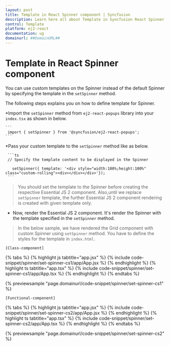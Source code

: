 ```yaml
---
layout: post
title: Template in React Spinner component | Syncfusion
description: Learn here all about Template in Syncfusion React Spinner component of Syncfusion Essential JS 2 and more.
control: Template 
platform: ej2-react
documentation: ug
domainurl: ##DomainURL##
---
```


# Template in React Spinner component

You can use custom templates on the Spinner instead of the default Spinner by specifying the template in the `setSpinner` method.

The following steps explains you on how to define template for Spinner.

*Import the `setSpinner` method from `ej2-react-popups` library into your `index.tsx` as shown in below.

    ```
     import { setSpinner } from '@syncfusion/ej2-react-popups';
    ```

*Pass your custom template to the `setSpinner` method like as below.

     ```ts
     // Specify the template content to be displayed in the Spinner

       setSpinner({ template: '<div style="width:100%;height:100%" class="custom-rolling"><div></div></div>'});
     ```

> You should set the template to the Spinner before creating the respective Essential JS 2 component.
> Also,until we replace `setSpinner` template, the further Essential JS 2 component rendering is created with given template only.

* Now, render the Essential JS 2 component. It's render the Spinner with the template specified in the `setSpinner` method.

> In the below sample, we have rendered the Grid component with custom Spinner using `setSpinner` method.
> You have to define the styles for the template in `index.html`.

`[Class-component]`

{% tabs %}
{% highlight js tabtitle="app.jsx" %}
{% include code-snippet/spinner/set-spinner-cs1/app/App.jsx %}
{% endhighlight %}
{% highlight ts tabtitle="app.tsx" %}
{% include code-snippet/spinner/set-spinner-cs1/app/App.tsx %}
{% endhighlight %}
{% endtabs %}

 {% previewsample "page.domainurl/code-snippet/spinner/set-spinner-cs1" %}

`[Functional-component]`

{% tabs %}
{% highlight js tabtitle="app.jsx" %}
{% include code-snippet/spinner/set-spinner-cs2/app/App.jsx %}
{% endhighlight %}
{% highlight ts tabtitle="app.tsx" %}
{% include code-snippet/spinner/set-spinner-cs2/app/App.tsx %}
{% endhighlight %}
{% endtabs %}

 {% previewsample "page.domainurl/code-snippet/spinner/set-spinner-cs2" %}